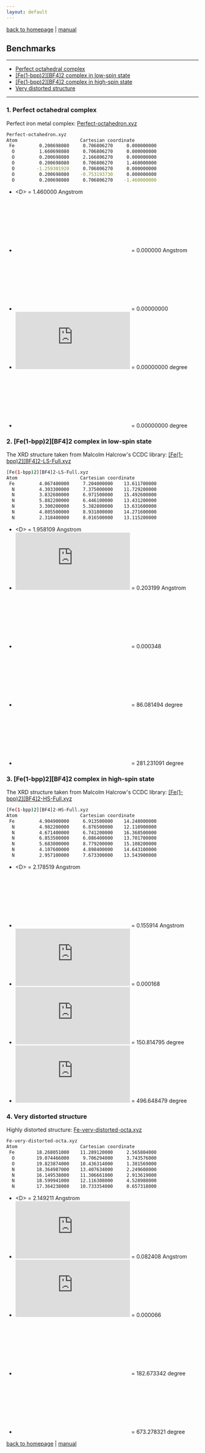 ```yaml
---
layout: default
---
```

[back to homepage](./) | [manual](./manual.md)

## Benchmarks
***

- [Perfect octahedral complex](#1-perfect-octahedral-complex)
- [[Fe(1-bpp)2][BF4]2 complex in low-spin state](#2-fe1-bpp2bf42-complex-in-low-spin-state)
- [[Fe(1-bpp)2][BF4]2 complex in high-spin state](#3-fe1-bpp2bf42-complex-in-high-spin-state)
- [Very distorted structure](#4-very-distorted-structure)

***

### 1. Perfect octahedral complex

Perfect iron metal complex: [Perfect-octahedron.xyz](./example-input/Perfect-octahedron.xyz)

```sh
Perfect-octahedron.xyz
Atom                       Cartesian coordinate
 Fe         0.200698080     0.706806270     0.000000000
  O         1.660698080     0.706806270     0.000000000
  O         0.200698080     2.166806270     0.000000000
  O         0.200698080     0.706806270     1.460000000
  O        -1.259301920     0.706806270     0.000000000
  O         0.200698080    -0.753193730     0.000000000
  O         0.200698080     0.706806270    -1.460000000
```

- \<D> = 1.460000 Angstrom
- ![](https://latex.codecogs.com/svg.Latex?%5Czeta) = 0.000000 Angstrom
- ![](https://latex.codecogs.com/svg.Latex?%5CDelta) = 0.00000000
- ![](https://latex.codecogs.com/svg.Latex?%5CSigma) = 0.00000000 degree
- ![](https://latex.codecogs.com/svg.Latex?%5CTheta) = 0.00000000 degree

### 2. [Fe(1-bpp)2][BF4]2 complex in low-spin state

The XRD structure taken from Malcolm Halcrow's CCDC library: 
[[Fe(1-bpp)2][BF4]2-LS-Full.xyz](./example-input/%5BFe(1-bpp)2%5D%5BBF4%5D2-LS-Full.xyz)

```sh
[Fe(1-bpp)2][BF4]2-LS-Full.xyz
Atom                       Cartesian coordinate
 Fe         4.067400000     7.204000000    13.611700000
  N         4.303300000     7.375000000    11.729200000
  N         3.832600000     6.971500000    15.492600000
  N         5.882200000     6.446100000    13.431200000
  N         3.300200000     5.382800000    13.631600000
  N         4.805500000     8.931800000    14.271600000
  N         2.318400000     8.016500000    13.115200000
```

- \<D> = 1.958109 Angstrom
- ![](https://latex.codecogs.com/svg.Latex?%5Czeta) = 0.203199 Angstrom
- ![](https://latex.codecogs.com/svg.Latex?%5CDelta) = 0.000348
- ![](https://latex.codecogs.com/svg.Latex?%5CSigma) = 86.081494 degree
- ![](https://latex.codecogs.com/svg.Latex?%5CTheta) = 281.231091 degree

### 3. [Fe(1-bpp)2][BF4]2 complex in high-spin state

The XRD structure taken from Malcolm Halcrow's CCDC library: 
[[Fe(1-bpp)2][BF4]2-HS-Full.xyz](./example-input/%5BFe(1-bpp)2%5D%5BBF4%5D2-HS-Full.xyz)

```sh
[Fe(1-bpp)2][BF4]2-HS-Full.xyz
Atom                       Cartesian coordinate
 Fe         4.904900000     6.913500000    14.248000000
  N         4.982200000     6.876500000    12.110900000
  N         4.671400000     6.741200000    16.368500000
  N         6.853500000     6.086400000    13.701700000
  N         5.683000000     8.779200000    15.108200000
  N         4.107600000     4.898400000    14.643100000
  N         2.957100000     7.673300000    13.543900000
```

- \<D> = 2.178519 Angstrom
- ![](https://latex.codecogs.com/svg.Latex?%5Czeta) = 0.155914 Angstrom
- ![](https://latex.codecogs.com/svg.Latex?%5CDelta) = 0.000168
- ![](https://latex.codecogs.com/svg.Latex?%5CSigma) = 150.814795 degree
- ![](https://latex.codecogs.com/svg.Latex?%5CTheta) = 496.648479 degree

### 4. Very distorted structure

Highly distorted structure: [Fe-very-distorted-octa.xyz](./example-input/Fe-very-distorted-octa.xyz)

```sh
Fe-very-distorted-octa.xyz
Atom                       Cartesian coordinate
 Fe        18.268051000    11.289120000     2.565804000
  O        19.074466000     9.706294000     3.743576000
  O        19.823874000    10.436314000     1.381569000
  N        18.364987000    13.407634000     2.249608000
  N        16.149538000    11.306661000     2.913619000
  N        18.599941000    12.116308000     4.528988000
  N        17.364238000    10.733354000     0.657318000
```

- \<D> = 2.149211 Angstrom
- ![](https://latex.codecogs.com/svg.Latex?%5Czeta) = 0.082408 Angstrom
- ![](https://latex.codecogs.com/svg.Latex?%5CDelta) = 0.000066
- ![](https://latex.codecogs.com/svg.Latex?%5CSigma) = 182.673342 degree
- ![](https://latex.codecogs.com/svg.Latex?%5CTheta) = 673.278321 degree

[back to homepage](./) | [manual](./manual.md)
